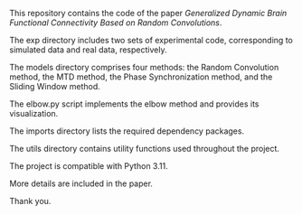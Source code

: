 This repository contains the code of the paper *Generalized Dynamic Brain Functional Connectivity Based on Random Convolutions*.

The exp directory includes two sets of experimental code, corresponding to simulated data and real data, respectively.

The models directory comprises four methods: the Random Convolution method, the MTD method, the Phase Synchronization method, and the Sliding Window method.

The elbow.py script implements the elbow method and provides its visualization.

The imports directory lists the required dependency packages.

The utils directory contains utility functions used throughout the project.

The project is compatible with Python 3.11.

More details are included in the paper.

Thank you.